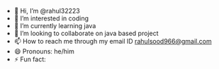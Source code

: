 - 👋 Hi, I’m @rahul32223
- 👀 I’m interested in coding
- 🌱 I’m currently learning java
- 💞️ I’m looking to collaborate on java based project 
- 📫 How to reach me through my email ID rahulsood966@gmail.com
- 😄 Pronouns: he/him
- ⚡ Fun fact: 

<!---
rahul32223/rahul32223 is a ✨ special ✨ repository because its `README.md` (this file) appears on your GitHub profile.
You can click the Preview link to take a look at your changes.
--->
